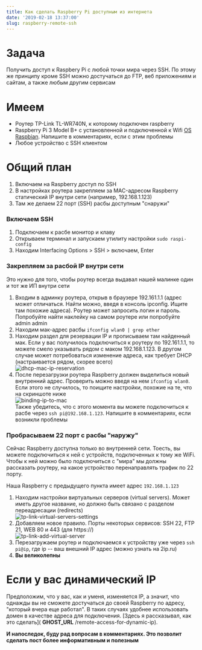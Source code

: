 ```yaml
---
title: Как сделать Raspberry Pi доступным из интернета
date: '2019-02-18 13:37:00'
slug: raspberry-remote-ssh
---
```


# Задача

Получить доступ к Raspbery Pi с любой точки мира через SSH. По этому же принципу кроме SSH можно достучаться до FTP, веб приложениям и сайтам, а также любым другим сервисам

<!--kg-card-end: markdown--><!--kg-card-begin: markdown-->
# Имеем

- Роутер TP-Link TL-WR740N, к которому подключен raspberry
- Raspberry Pi 3 Model B+ с установленной и подключенной к Wifi [OS Raspbian](https://www.raspberrypi.org/downloads/raspbian/). Напишите в комментариях, если с этим проблемы
- Любое устройство с SSH клиентом
<!--kg-card-end: markdown--><!--kg-card-begin: markdown-->
# Общий план

1. Включаем на Raspberry доступ по SSH
2. В настройках роутера закрепляем за MAC-адресом Raspberry статический IP внутри сети (например, 192.168.1.123)
3. Там же делаем 22 порт (SSH) расбы доступным "снаружи"

### Включаем SSH

1. Подключаем к расбе монитор и клаву
2. Открываем терминал и запускаем утилиту настройки `sudo raspi-config`
3. Находим Interfacing Options \> SSH \> включаем, Enter

### Закрепляем за расбой IP внутри сети

Это нужно для того, чтобы роутер всегда выдавал нашей малинке один и тот же ИП внутри сети

1. Входим в админку роутера, открыв в браузере 192.161.1.1 (адрес может отличаться. Найти можно, введя в консоль ipconfig. Ищите там похожие адреса). Роутер может запросить логин и пароль. Попробуйте найти наклейку на самом роутере или попробуйте admin admin
2. Находим мак-адрес расбы `ifconfig wlan0 | grep ether`
3. Находим раздел для резервации IP и прописываем там найденный мак. Если у вас получилось подключиться к роутеру по 192.161.1.1, то можете смело указывать рядом с маком 192.168.1.123. В другом случае может потребоваться изменение адреса, как требует DHCP (настраивается рядом, скорее всего)  
 ![dhcp-mac-ip-reservation](https://s3.blog.amd-nick.me/2019/02/dhcp-mac-ip-reservation.png)
4. После перезагрузки роутера Raspberry должен выделиться новый внутренний адрес. Проверить можно введя на нем `ifconfig wlan0`. Если этого не случилось, то поищите настройки, похожие на те, что на скриншоте ниже  
 ![binding-ip-to-mac](https://s3.blog.amd-nick.me/2019/02/binding-ip-to-mac.png)  
Также убедитесь, что с этого момента вы можете подключиться к расбе через `ssh pi@192.168.1.123`. Напишите в комментариях, если возникли проблемы

### Пробрасываем 22 порт с расбы "наружу"

Сейчас Raspberry доступна только во внутренней сети. Тоесть, вы можете подключиться к ней с устройств, подключенных к тому же WiFi. Чтобы к ней можно было подключиться с "мира" мы должны рассказать роутеру, на какое устройство перенаправлять трафик по 22 порту.

Наша Raspberry с предыдущего пункта имеет адрес `192.168.1.123`

1. Находим настройки виртуальных серверов (virtual servers). Может иметь другое название, но должно быть связано с разделом переадресации (redirects)  
 ![tp-link-virtual-servers-settings](https://s3.blog.amd-nick.me/2019/02/tp-link-virtual-servers-settings.png)
2. Добавляем новое правило. Порты некоторых сервисов: SSH 22, FTP 21, WEB 80 и 443 (для https://)  
 ![tp-link-add-virtual-server](https://s3.blog.amd-nick.me/2019/02/tp-link-virtual-servers-settings-1.png)
3. Перезагружаем роутер и подключаемся к устройству уже через `ssh pi@ip`, где ip -- ваш внешний IP адрес (можно узнать на 2ip.ru)
4. **Вы великолепны**
<!--kg-card-end: markdown--><!--kg-card-begin: markdown-->
# Если у вас динамический IP

Предположим, что у вас, как и уменя, изменяется IP, а значит, что однажды вы не сможете достучаться до своей Raspberry по адресу, "который вчера еще работал". В таких случаях удобнее использовать домен в качестве адреса для подключения. [Здесь я рассказывал, как это сделать]( __GHOST_URL__ /remote-access-for-dynamic-ip).

<!--kg-card-end: markdown-->

**И напоследок, буду рад вопросам в комментариях. Это позволит сделать пост более информативным и полезным**

